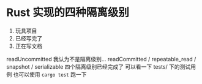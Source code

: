 # Rust 实现的四种隔离级别
1. 玩具项目
2. 已经写完了
3. 正在写文档

readUncommitted 我认为不是隔离级别...
readCommitted / repeatable_read / snapshot / serializable 四个隔离级别已经完成了
可以看一下 tests/ 下的测试用例
也可以使用 `cargo test` 跑一下